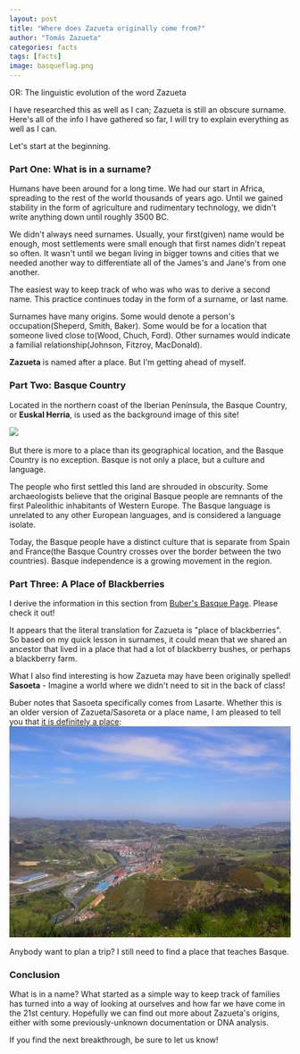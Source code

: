 ```yaml
---
layout: post
title: "Where does Zazueta originally come from?"
author: "Tomás Zazueta"
categories: facts
tags: [facts]
image: basqueflag.png
---
```


OR: The linguistic evolution of the word Zazueta

I have researched this as well as I can; Zazueta is still an obscure surname. Here's all of the info I have gathered so far, I will try to explain everything as well as I can.

Let's start at the beginning.

### Part One: What is in a surname?
Humans have been around for a long time. We had our start in Africa, spreading to the rest of the world thousands of years ago. Until we gained stability in the form of agriculture and rudimentary technology, we didn't write anything down until roughly 3500 BC.

We didn't always need surnames. Usually, your first(given) name would be enough, most settlements were small enough that first names didn't repeat so often. It wasn't until we began living in bigger towns and cities that we needed another way to differentiate all of the James's and Jane's from one another.

The easiest way to keep track of who was who was to derive a second name. This practice continues today in the form of a surname, or last name. 

Surnames have many origins. Some would denote a person's occupation(Sheperd, Smith, Baker). Some would be for a location that someone lived close to(Wood, Chuch, Ford). Other surnames would indicate a familial relationship(Johnson, Fitzroy, MacDonald).

**Zazueta** is named after a place. But I'm getting ahead of myself.

### Part Two: Basque Country
Located in the northern coast of the Iberian Peninsula, the Basque Country, or **Euskal Herria**, is used as the background image of this site!

![](assets/img/basque.png)

But there is more to a place than its geographical location, and the Basque Country is no exception. Basque is not only a place, but a culture and language.

The people who first settled this land are shrouded in obscurity. Some archaeologists believe that the original Basque people are remnants of the first Paleolithic inhabitants of Western Europe. The Basque language is unrelated to any other European languages, and is considered a language isolate.

Today, the Basque people have a distinct culture that is separate from Spain and France(the Basque Country crosses over the border between the two countries). Basque independence is a growing movement in the region.

### Part Three: A Place of Blackberries
I derive the information in this section from [Buber's Basque Page](https://www.buber.net/Basque/Surname/Z/zazueta.php). Please check it out!

It appears that the literal translation for Zazueta is "place of blackberries". So based on my quick lesson in surnames, it could mean that we shared an ancestor that lived in a place that had a lot of blackberry bushes, or perhaps a blackberry farm.

What I also find interesting is how Zazueta may have been originally spelled! **Sasoeta** - Imagine a world where we didn't need to sit in the back of class!

Buber notes that Sasoeta specifically comes from Lasarte. Whether this is an older version of Zazueta/Sasoreta or a place name, I am pleased to tell you that [it is definitely a place](https://en.wikipedia.org/wiki/Lasarte-Oria):
![](assets/img/Lasarte.jpg)

Anybody want to plan a trip? I still need to find a place that teaches Basque.

### Conclusion
What is in a name? What started as a simple way to keep track of families has turned into a way of looking at ourselves and how far we have come in the 21st century. Hopefully we can find out more about Zazueta's origins, either with some previously-unknown documentation or DNA analysis. 

If you find the next breakthrough, be sure to let us know!